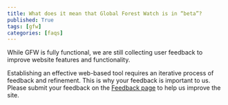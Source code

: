 ```yaml
---
title: What does it mean that Global Forest Watch is in “beta”?
published: True
tags: [gfw]
categories: [faqs]
---
```


<p>While GFW is fully functional, we are still collecting user feedback to improve website features and functionality.</p>

<p>Establishing an effective web-based tool requires an iterative process of feedback and refinement. This is why your feedback is important to us. Please submit your feedback on the <a href="/getinvolved/provide-feedback" target='_blank'>Feedback page</a> to help us improve the site.</p>